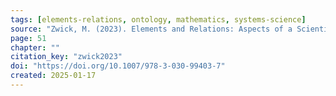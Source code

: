 ```yaml
---
tags: [elements-relations, ontology, mathematics, systems-science]
source: "Zwick, M. (2023). Elements and Relations: Aspects of a Scientific Metaphysics (Vol. 35). Springer International Publishing."
page: 51
chapter: ""
citation_key: "zwick2023"
doi: "https://doi.org/10.1007/978-3-030-99403-7"
created: 2025-01-17
---
```



